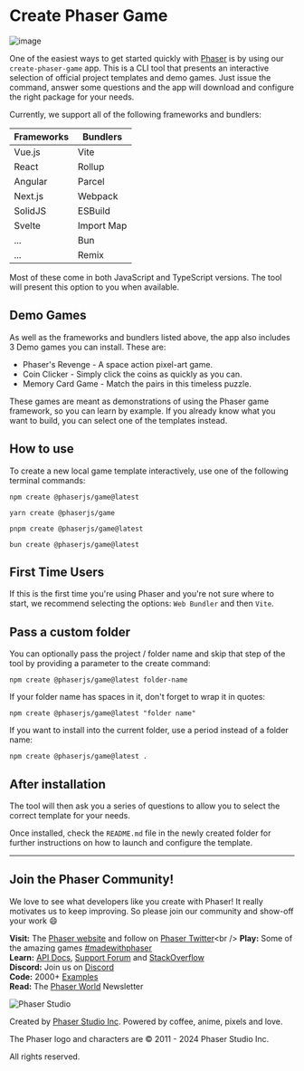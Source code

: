 # Create Phaser Game

![image](https://raw.githubusercontent.com/phaserjs/create-game/main/phaser-create-game.png)

One of the easiest ways to get started quickly with [Phaser](https://phaser.io) is by using our `create-phaser-game` app. This is a CLI tool that presents an interactive selection of official project templates and demo games. Just issue the command, answer some questions and the app will download and configure the right package for your needs.

Currently, we support all of the following frameworks and bundlers:

| Frameworks | Bundlers |
| --------- | ------- |
| Vue.js | Vite |
| React | Rollup |
| Angular | Parcel |
| Next.js | Webpack |
| SolidJS | ESBuild |
| Svelte | Import Map |
| ... | Bun |
| ... | Remix |

Most of these come in both JavaScript and TypeScript versions. The tool will present this option to you when available.

## Demo Games

As well as the frameworks and bundlers listed above, the app also includes 3 Demo games you can install. These are:

* Phaser's Revenge - A space action pixel-art game.
* Coin Clicker - Simply click the coins as quickly as you can.
* Memory Card Game - Match the pairs in this timeless puzzle.

These games are meant as demonstrations of using the Phaser game framework, so you can learn by example. If you already know what you want to build, you can select one of the templates instead.

## How to use

To create a new local game template interactively, use one of the following terminal commands:

```
npm create @phaserjs/game@latest
```

```
yarn create @phaserjs/game
```

```
pnpm create @phaserjs/game@latest
```

```
bun create @phaserjs/game@latest
```

## First Time Users

If this is the first time you're using Phaser and you're not sure where to start, we recommend selecting the options: `Web Bundler` and then `Vite`.

## Pass a custom folder

You can optionally pass the project / folder name and skip that step of the tool by providing a parameter to the create command:

```
npm create @phaserjs/game@latest folder-name
```

If your folder name has spaces in it, don't forget to wrap it in quotes:

```
npm create @phaserjs/game@latest "folder name"
```

If you want to install into the current folder, use a period instead of a folder name:

```
npm create @phaserjs/game@latest .
```

## After installation

The tool will then ask you a series of questions to allow you to select the correct template for your needs.

Once installed, check the `README.md` file in the newly created folder for further instructions on how to launch and configure the template.

---

## Join the Phaser Community!

We love to see what developers like you create with Phaser! It really motivates us to keep improving. So please join our community and show-off your work 😄

**Visit:** The [Phaser website](https://phaser.io) and follow on [Phaser Twitter](https://twitter.com/phaser_)<br />
**Play:** Some of the amazing games [#madewithphaser](https://twitter.com/search?q=%23madewithphaser&src=typed_query&f=live)<br />
**Learn:** [API Docs](https://newdocs.phaser.io), [Support Forum](https://phaser.discourse.group/) and [StackOverflow](https://stackoverflow.com/questions/tagged/phaser-framework)<br />
**Discord:** Join us on [Discord](https://discord.gg/phaser)<br />
**Code:** 2000+ [Examples](https://labs.phaser.io)<br />
**Read:** The [Phaser World](https://phaser.io/community/newsletter) Newsletter<br />

![Phaser Studio](https://raw.githubusercontent.com/phaserjs/create-game/main/phaser-studio-128.png)

Created by [Phaser Studio Inc](mailto:support@phaser.io). Powered by coffee, anime, pixels and love.

The Phaser logo and characters are &copy; 2011 - 2024 Phaser Studio Inc.

All rights reserved.
